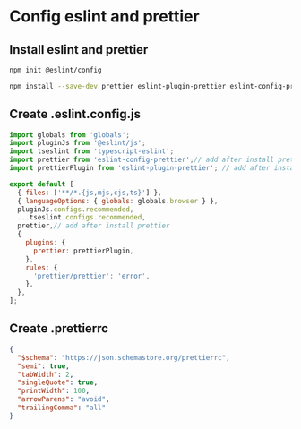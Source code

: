 # Config eslint and prettier

## Install eslint and prettier

```bash	
npm init @eslint/config
```

```bash
npm install --save-dev prettier eslint-plugin-prettier eslint-config-prettier
```

## Create .eslint.config.js

```javascript
import globals from 'globals';
import pluginJs from '@eslint/js';
import tseslint from 'typescript-eslint';
import prettier from 'eslint-config-prettier';// add after install prettier
import prettierPlugin from 'eslint-plugin-prettier'; // add after install prettier

export default [
  { files: ['**/*.{js,mjs,cjs,ts}'] },
  { languageOptions: { globals: globals.browser } },
  pluginJs.configs.recommended,
  ...tseslint.configs.recommended,
  prettier,// add after install prettier
  {
    plugins: {
      prettier: prettierPlugin,
    },
    rules: {
      'prettier/prettier': 'error',
    },
  },
];
```

## Create .prettierrc

```json
{
  "$schema": "https://json.schemastore.org/prettierrc",
  "semi": true,
  "tabWidth": 2,
  "singleQuote": true,
  "printWidth": 100,
  "arrowParens": "avoid",
  "trailingComma": "all"
}
```